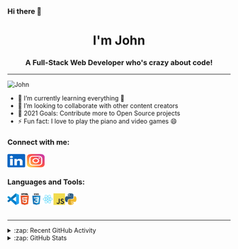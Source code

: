 ### Hi there 👋

<!-- ////////////////// START README FILE /////////////////// -->

<h1 align="center">I'm John</h1>
<h3 align="center">A Full-Stack Web Developer who's crazy about code!</h3>

<hr/>

<!-- Counter of profile viewers -->
<p align="left"> 
<img src="https://komarev.com/ghpvc/?SuperNova-94&label=Profile%20views&color=0e75b6&style=flat" alt="John" /> 
</p>

- 🌱 I’m currently learning everything 🤣
- 👯 I’m looking to collaborate with other content creators
- 🥅 2021 Goals: Contribute more to Open Source projects
- ⚡ Fun fact: I love to play the piano and video games 😄

### Connect with me:
<a href="https://www.linkedin.com/in/john-winchester-domingo-a3772a222/" target="blank"><img align="center" src="img/linkedin.svg" height="30" width="40" /></a>
<a href="https://instagram.com/retsehc.niw" target="blank"><img align="center" src="img/instagram.svg" height="30" width="40" /></a>
<br />

### Languages and Tools:

<img align="left" alt="Visual Studio Code" width="26px" src="https://raw.githubusercontent.com/github/explore/80688e429a7d4ef2fca1e82350fe8e3517d3494d/topics/visual-studio-code/visual-studio-code.png" />
<img align="left" alt="HTML5" width="26px" src="https://raw.githubusercontent.com/github/explore/80688e429a7d4ef2fca1e82350fe8e3517d3494d/topics/html/html.png" />
<img align="left" alt="CSS3" width="26px" src="https://raw.githubusercontent.com/github/explore/80688e429a7d4ef2fca1e82350fe8e3517d3494d/topics/css/css.png" />
<img align="left" alt="React" width="26px" src="https://raw.githubusercontent.com/github/explore/80688e429a7d4ef2fca1e82350fe8e3517d3494d/topics/react/react.png" />
<img align="left" alt="JavaScript" width="26px" src="https://raw.githubusercontent.com/github/explore/80688e429a7d4ef2fca1e82350fe8e3517d3494d/topics/javascript/javascript.png"
/>
<a href="https://www.python.org" target="_blank"> <img src="img/python.svg" alt="python" width="26px"/> </a> 

<br />
<br />

---

<details>
  <summary>:zap: Recent GitHub Activity</summary>
  
<!--START_SECTION:activity-->

<!--END_SECTION:activity-->

</details>

<details>
  <summary>:zap: GitHub Stats</summary>


</details>

<!-- [instagram]: https://instagram.com/retsehc.niw
[linkedin]: https://www.linkedin.com/in/john-winchester-domingo-a3772a222/ -->
